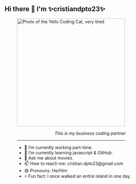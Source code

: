 ## Hi there 👋 I'm ✨cristiandpto23✨

<figure>
  <img width="350" src="https://github.com/cristiandpto23/cristiandpto23/assets/95114277/82d6a03b-f092-4e39-9fd3-f536e9140117" caption="This is partner, who codes with me" alt="Photo of the Yello Coding Cat, very tired" alt="Photo of the Yello Coding Cat, very tired">
    <center>
      <figure>
        <figcaption>
          <p><em>&nbsp&nbsp;&nbsp;&nbsp;&nbsp;&nbsp;&nbsp;&nbsp;&nbsp;&nbsp;&nbsp;&nbsp;&nbsp;This is my business coding partner</em></p>
        </figcaption>
      </figure>
    </center>

<hr width="350">
<ul>
  <li>🔭 I’m currently working part-time.</li>
  <li>🌱 I’m currently learning javascript & GitHub.</li>
  <li>💬 Ask me about movies.</li>
  <li>📫 How to reach me: cristian.dpto23@gmail.com</li>
  <li>😄 Pronouns: He/Him</li>
  <li>⚡ Fun fact: I once walked an entire island in one day.</li>
</ul>
